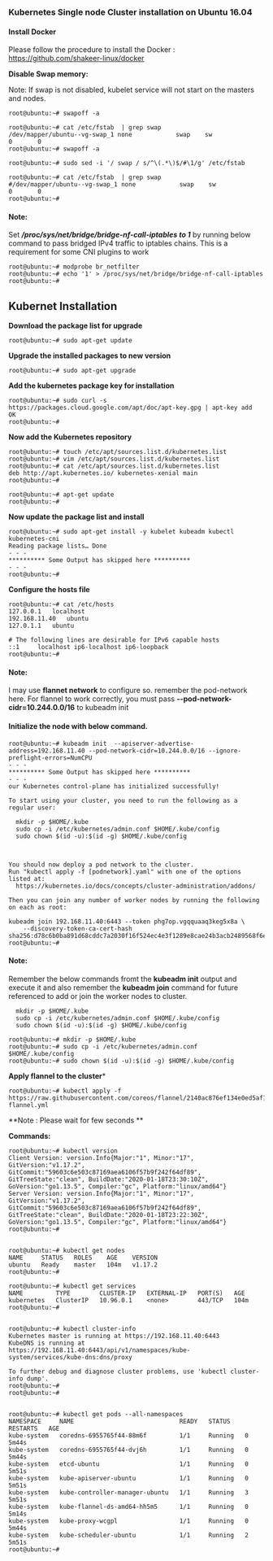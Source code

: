 ### Kubernetes Single node Cluster installation on Ubuntu 16.04



#### Install Docker

Please follow the procedure to install the Docker : https://github.com/shakeer-linux/docker


**Disable Swap memory:**

Note: If swap is not disabled, kubelet service will not start on the masters and nodes.

```
root@ubuntu:~# swapoff -a
```

```
root@ubuntu:~# cat /etc/fstab  | grep swap
/dev/mapper/ubuntu--vg-swap_1 none            swap    sw              0       0
root@ubuntu:~# swapoff -a
```

```
root@ubuntu:~# sudo sed -i '/ swap / s/^\(.*\)$/#\1/g' /etc/fstab
```

```
root@ubuntu:~# cat /etc/fstab  | grep swap
#/dev/mapper/ubuntu--vg-swap_1 none            swap    sw              0       0
root@ubuntu:~#
```



#### Note: 
Set ***/proc/sys/net/bridge/bridge-nf-call-iptables to  1*** by running below command to pass bridged IPv4 traffic to iptables chains. This is a requirement for some CNI plugins to work


```
root@ubuntu:~# modprobe br_netfilter
root@ubuntu:~# echo '1' > /proc/sys/net/bridge/bridge-nf-call-iptables
root@ubuntu:~#
```

## Kubernet Installation

**Download the package list for upgrade**
```
root@ubuntu:~# sudo apt-get update
```

**Upgrade the installed packages to new version**
```
root@ubuntu:~# sudo apt-get upgrade
```
**Add the kubernetes package key for installation**
```
root@ubuntu:~# sudo curl -s https://packages.cloud.google.com/apt/doc/apt-key.gpg | apt-key add
OK
root@ubuntu:~#
```
**Now add the Kubernetes repository**
```
root@ubuntu:~# touch /etc/apt/sources.list.d/kubernetes.list
root@ubuntu:~# vim /etc/apt/sources.list.d/kubernetes.list
root@ubuntu:~# cat /etc/apt/sources.list.d/kubernetes.list
deb http://apt.kubernetes.io/ kubernetes-xenial main
root@ubuntu:~#
```
```
root@ubuntu:~# apt-get update
root@ubuntu:~#
```

**Now update the package list and install**
```
root@ubuntu:~# sudo apt-get install -y kubelet kubeadm kubectl kubernetes-cni
Reading package lists… Done
- - - 
********** Some Output has skipped here **********
- - -
root@ubuntu:~#

````


**Configure the hosts file**
```
root@ubuntu:~# cat /etc/hosts
127.0.0.1	localhost
192.168.11.40	ubuntu
127.0.1.1	ubuntu

# The following lines are desirable for IPv6 capable hosts
::1     localhost ip6-localhost ip6-loopback
root@ubuntu:~#
```
#### Note:
I may use **flannet network** to configure so. remember the pod-network here. For flannel to work correctly, you must pass **--pod-network-cidr=10.244.0.0/16** to kubeadm init

#### Initialize the node with below command.
```
root@ubuntu:~# kubeadm init  --apiserver-advertise-address=192.168.11.40 --pod-network-cidr=10.244.0.0/16 --ignore-preflight-errors=NumCPU
- - - 
********** Some Output has skipped here **********
- - -
our Kubernetes control-plane has initialized successfully!

To start using your cluster, you need to run the following as a regular user:

  mkdir -p $HOME/.kube
  sudo cp -i /etc/kubernetes/admin.conf $HOME/.kube/config
  sudo chown $(id -u):$(id -g) $HOME/.kube/config



You should now deploy a pod network to the cluster.
Run "kubectl apply -f [podnetwork].yaml" with one of the options listed at:
  https://kubernetes.io/docs/concepts/cluster-administration/addons/

Then you can join any number of worker nodes by running the following on each as root:

kubeadm join 192.168.11.40:6443 --token phg7op.vgqquaaq3keg5x8a \
    --discovery-token-ca-cert-hash sha256:d78c6b0ba891d68cddc7a2030f16f524ec4e3f1289e8cae24b3acb2489568f6e
root@ubuntu:~# 

```
#### Note:
Remember the below commands fromt the **kubeadm init** output and execute it and also remember the **kubeadm join** command for future referenced to add or join the worker nodes to cluster. 
```
  mkdir -p $HOME/.kube
  sudo cp -i /etc/kubernetes/admin.conf $HOME/.kube/config
  sudo chown $(id -u):$(id -g) $HOME/.kube/config

```
```
root@ubuntu:~# mkdir -p $HOME/.kube
root@ubuntu:~# sudo cp -i /etc/kubernetes/admin.conf $HOME/.kube/config
root@ubuntu:~# sudo chown $(id -u):$(id -g) $HOME/.kube/config
```

**Apply flannel to the cluster***
```
root@ubuntu:~# kubectl apply -f https://raw.githubusercontent.com/coreos/flannel/2140ac876ef134e0ed5af15c65e414cf26827915/Documentation/kube-flannel.yml
```
**Note : Please wait for few seconds **


**Commands:**

```
root@ubuntu:~# kubectl version
Client Version: version.Info{Major:"1", Minor:"17", GitVersion:"v1.17.2", GitCommit:"59603c6e503c87169aea6106f57b9f242f64df89", GitTreeState:"clean", BuildDate:"2020-01-18T23:30:10Z", GoVersion:"go1.13.5", Compiler:"gc", Platform:"linux/amd64"}
Server Version: version.Info{Major:"1", Minor:"17", GitVersion:"v1.17.2", GitCommit:"59603c6e503c87169aea6106f57b9f242f64df89", GitTreeState:"clean", BuildDate:"2020-01-18T23:22:30Z", GoVersion:"go1.13.5", Compiler:"gc", Platform:"linux/amd64"}
root@ubuntu:~#


root@ubuntu:~# kubectl get nodes
NAME     STATUS   ROLES    AGE    VERSION
ubuntu   Ready    master   104m   v1.17.2
root@ubuntu:~#

root@ubuntu:~# kubectl get services
NAME         TYPE        CLUSTER-IP   EXTERNAL-IP   PORT(S)   AGE
kubernetes   ClusterIP   10.96.0.1    <none>        443/TCP   104m
root@ubuntu:~#


root@ubuntu:~# kubectl cluster-info
Kubernetes master is running at https://192.168.11.40:6443
KubeDNS is running at https://192.168.11.40:6443/api/v1/namespaces/kube-system/services/kube-dns:dns/proxy

To further debug and diagnose cluster problems, use 'kubectl cluster-info dump'.
root@ubuntu:~#
root@ubuntu:~#


root@ubuntu:~# kubectl get pods --all-namespaces
NAMESPACE     NAME                             READY   STATUS    RESTARTS   AGE
kube-system   coredns-6955765f44-88m6f         1/1     Running   0          5m44s
kube-system   coredns-6955765f44-dvj6h         1/1     Running   0          5m44s
kube-system   etcd-ubuntu                      1/1     Running   0          5m51s
kube-system   kube-apiserver-ubuntu            1/1     Running   0          5m51s
kube-system   kube-controller-manager-ubuntu   1/1     Running   3          5m51s
kube-system   kube-flannel-ds-amd64-hh5m5      1/1     Running   0          5m14s
kube-system   kube-proxy-wcgpl                 1/1     Running   0          5m44s
kube-system   kube-scheduler-ubuntu            1/1     Running   2          5m51s
root@ubuntu:~#
````
